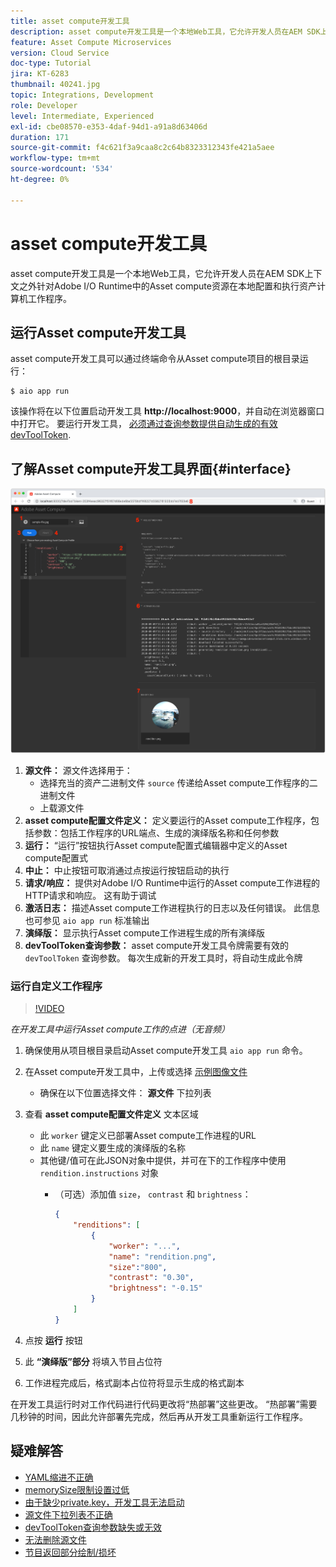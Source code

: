 ```yaml
---
title: asset compute开发工具
description: asset compute开发工具是一个本地Web工具，它允许开发人员在AEM SDK上下文之外针对Adobe I/O Runtime中的Asset compute资源在本地配置和执行资产计算机工作程序。
feature: Asset Compute Microservices
version: Cloud Service
doc-type: Tutorial
jira: KT-6283
thumbnail: 40241.jpg
topic: Integrations, Development
role: Developer
level: Intermediate, Experienced
exl-id: cbe08570-e353-4daf-94d1-a91a8d63406d
duration: 171
source-git-commit: f4c621f3a9caa8c2c64b8323312343fe421a5aee
workflow-type: tm+mt
source-wordcount: '534'
ht-degree: 0%

---
```


# asset compute开发工具

asset compute开发工具是一个本地Web工具，它允许开发人员在AEM SDK上下文之外针对Adobe I/O Runtime中的Asset compute资源在本地配置和执行资产计算机工作程序。

## 运行Asset compute开发工具

asset compute开发工具可以通过终端命令从Asset compute项目的根目录运行：

```
$ aio app run
```

该操作将在以下位置启动开发工具 __http://localhost:9000__，并自动在浏览器窗口中打开它。 要运行开发工具， [必须通过查询参数提供自动生成的有效devToolToken](#troubleshooting__devtooltoken).

## 了解Asset compute开发工具界面{#interface}

![asset compute开发工具](./assets/development-tool/asset-compute-dev-tool.png)

1. __源文件：__ 源文件选择用于：
   + 选择充当的资产二进制文件 `source` 传递给Asset compute工作程序的二进制文件
   + 上载源文件
1. __asset compute配置文件定义：__ 定义要运行的Asset compute工作程序，包括参数：包括工作程序的URL端点、生成的演绎版名称和任何参数
1. __运行：__ “运行”按钮执行Asset compute配置式编辑器中定义的Asset compute配置式
1. __中止：__ 中止按钮可取消通过点按运行按钮启动的执行
1. __请求/响应：__ 提供对Adobe I/O Runtime中运行的Asset compute工作进程的HTTP请求和响应。 这有助于调试
1. __激活日志：__ 描述Asset compute工作进程执行的日志以及任何错误。 此信息也可参见 `aio app run` 标准输出
1. __演绎版：__ 显示执行Asset compute工作进程生成的所有演绎版
1. __devToolToken查询参数：__ asset compute开发工具令牌需要有效的 `devToolToken` 查询参数。 每次生成新的开发工具时，将自动生成此令牌

### 运行自定义工作程序

>[!VIDEO](https://video.tv.adobe.com/v/40241?quality=12&learn=on)

_在开发工具中运行Asset compute工作的点进（无音频）_

1. 确保使用从项目根目录启动Asset compute开发工具 `aio app run` 命令。
1. 在Asset compute开发工具中，上传或选择 [示例图像文件](../assets/samples/sample-file.jpg)
   + 确保在以下位置选择文件： __源文件__ 下拉列表
1. 查看 __asset compute配置文件定义__ 文本区域
   + 此 `worker` 键定义已部署Asset compute工作进程的URL
   + 此 `name` 键定义要生成的演绎版的名称
   + 其他键/值可在此JSON对象中提供，并可在下的工作程序中使用 `rendition.instructions` 对象
      + （可选）添加值 `size`， `contrast` 和 `brightness`：

        ```json
        {
            "renditions": [
                {
                    "worker": "...",
                    "name": "rendition.png",
                    "size":"800",
                    "contrast": "0.30",
                    "brightness": "-0.15"
                }
            ]
        }
        ```

1. 点按 __运行__ 按钮
1. 此 __“演绎版”部分__ 将填入节目占位符
1. 工作进程完成后，格式副本占位符将显示生成的格式副本

在开发工具运行时对工作代码进行代码更改将“热部署”这些更改。 “热部署”需要几秒钟的时间，因此允许部署先完成，然后再从开发工具重新运行工作程序。

## 疑难解答

+ [YAML缩进不正确](../troubleshooting.md#incorrect-yaml-indentation)
+ [memorySize限制设置过低](../troubleshooting.md#memorysize-limit-is-set-too-low)
+ [由于缺少private.key，开发工具无法启动](../troubleshooting.md#missing-private-key)
+ [源文件下拉列表不正确](../troubleshooting.md#source-files-dropdown-incorrect)
+ [devToolToken查询参数缺失或无效](../troubleshooting.md#missing-or-invalid-devtooltoken-query-parameter)
+ [无法删除源文件](../troubleshooting.md#unable-to-remove-source-files)
+ [节目返回部分绘制/损坏](../troubleshooting.md#rendition-returned-partially-drawn-or-corrupt)
